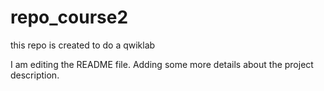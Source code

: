 # repo_course2
this repo is created to do a qwiklab

I am editing the README file. Adding some more details about the project description.
